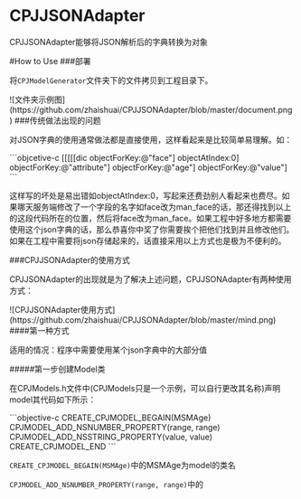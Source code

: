 # CPJJSONAdapter
<p>CPJJSONAdapter能够将JSON解析后的字典转换为对象</p>
#How to Use
###部署<p>将<code>CPJModelGenerator</code>文件夹下的文件拷贝到工程目录下。</p>
![文件夹示例图](https://github.com/zhaishuai/CPJJSONAdapter/blob/master/document.png)
###传统做法出现的问题
<p>对JSON字典的使用通常做法都是直接使用，这样看起来是比较简单易理解。如：</p>
```objcetive-c
[[[[[dic objectForKey:@"face"] objectAtIndex:0] objectForKey:@"attribute"] objectForKey:@"age"] objectForKey:@"value"]
```
<p>这样写的坏处是易出错如objectAtIndex:0，写起来还费劲别人看起来也费尽。如果哪天服务端修改了一个字段的名字如face改为man_face的话，那还得找到以上的这段代码所在的位置，然后将face改为man_face。如果工程中好多地方都需要使用这个json字典的话，那么恭喜你中奖了你需要挨个把他们找到并且修改他们。如果在工程中需要将json存储起来的，话直接采用以上方式也是极为不便利的。</p>
###CPJJSONAdapter的使用方式
<p>CPJJSONAdapter的出现就是为了解决上述问题，CPJJSONAdapter有两种使用方式：</p>
![CPJJSONAdapter使用方式](https://github.com/zhaishuai/CPJJSONAdapter/blob/master/mind.png)
####第一种方式
<p>适用的情况：程序中需要使用某个json字典中的大部分值</p>

#####第一步创建Model类
<p>在CPJModels.h文件中(CPJModels只是一个示例，可以自行更改其名称)声明model其代码如下所示：</p>
```objective-c
CREATE_CPJMODEL_BEGAIN(MSMAge)
    CPJMODEL_ADD_NSNUMBER_PROPERTY(range, range)
    CPJMODEL_ADD_NSSTRING_PROPERTY(value, value)
CREATE_CPJMODEL_END
```
<p><code>CREATE_CPJMODEL_BEGAIN(MSMAge)</code>中的MSMAge为model的类名</p>
<p><code>CPJMODEL_ADD_NSNUMBER_PROPERTY(range, range)</code>中的</p>
